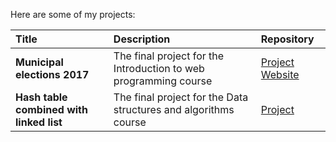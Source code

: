 Here are some of my projects:

| Title | Description | Repository |
|:-------|:-------------|:------------|
| **Municipal elections 2017** | The final project for the Introduction to web programming course | [Project](https://github.com/EetuPeltolaCodes/IWP_Project) [Website](https://htmlpreview.github.io/?https://raw.githubusercontent.com/EetuPeltolaCodes/IWP_Project/main/index.html) |  
| **Hash table combined with linked list** | The final project for the Data structures and algorithms course | [Project](https://github.com/EetuPeltolaCodes/Practical-Assignment) | 
